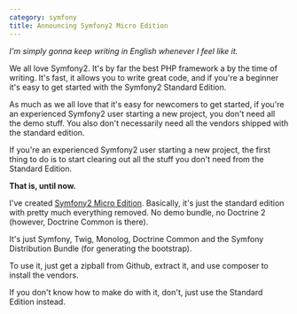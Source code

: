 ```yaml
---
category: symfony
title: Announcing Symfony2 Micro Edition
---
```


*I'm simply gonna keep writing in English whenever I feel like it.*

We all love Symfony2. It's by far the best PHP framework a by the time of writing. It's fast, it allows you to write great code, and if you're a beginner it's easy to get started with the Symfony2 Standard Edition.

As much as we all love that it's easy for newcomers to get started, if you're an experienced Symfony2 user starting a new project, you don't need all the demo stuff. You also don't necessarily need all the vendors shipped with the standard edition.

If you're an experienced Symfony2 user starting a new project, the first thing to do is to start clearing out all the stuff you don't need from the Standard Edition.

**That is, until now.**

I've created [Symfony2 Micro Edition](https://github.com/magnusnordlander/symfony-micro). Basically, it's just the standard edition with pretty much everything removed. No demo bundle, no Doctrine 2 (however, Doctrine Common is there). 

It's just Symfony, Twig, Monolog, Doctrine Common and the Symfony Distribution Bundle (for generating the bootstrap).

To use it, just get a zipball from Github, extract it, and use composer to install the vendors.

If you don't know how to make do with it, don't, just use the Standard Edition instead.